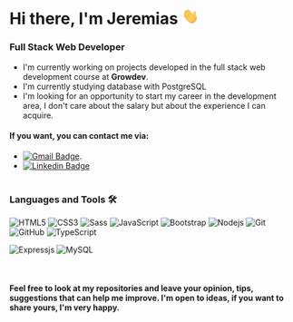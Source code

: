 # Hi there, I'm Jeremias <img src="https://github.com/ABSphreak/ABSphreak/blob/master/gifs/Hi.gif" width="30px">
### Full Stack Web Developer



- I'm currently working on projects developed in the full stack web development course at **Growdev**.
- I'm currently studying database with PostgreSQL
- I'm looking for an opportunity to start my career in the development area, I don't care about the salary but about the experience I can acquire.</br>

#### If you want, you can contact me via:
- [![Gmail Badge](https://img.shields.io/badge/-jeremiasbrizolla@gmail.com-6633cc?style=flat-square&logo=Gmail&logoColor=white&link=mailto:jeremiasbrizolla@gmail.com)](mailto:jeremiasbrizolla@gmail.com).
- [![Linkedin Badge](https://img.shields.io/badge/-Jeremias%20Brizolla-6633cc?style=flat-square&logo=Linkedin&logoColor=white&link=https://www.linkedin.com/in/jeremias-lorenzetti-brizolla-255243140/)](https://www.linkedin.com/in/jeremias-lorenzetti-brizolla-255243140/)</br></br>

### Languages and Tools 🛠 

![HTML5](https://img.shields.io/badge/-HTML5-%23E44D27?style=flat-square&logo=html5&logoColor=ffffff)
![CSS3](https://img.shields.io/badge/-CSS3-%231572B6?style=flat-square&logo=css3)
![Sass](https://img.shields.io/badge/-Sass-%23CC6699?style=flat-square&logo=sass&logoColor=ffffff)
![JavaScript](https://img.shields.io/badge/-JavaScript-%23F7DF1C?style=flat-square&logo=javascript&logoColor=000000&labelColor=%23F7DF1C&color=%23FFCE5A)
![Bootstrap](https://img.shields.io/badge/-Bootstrap-563D7C?style=flat-square&logo=Bootstrap)
![Nodejs](https://img.shields.io/badge/-Nodejs-339933?style=flat-square&logo=Node.js&logoColor=ffffff)
![Git](https://img.shields.io/badge/-Git-%23F05032?style=flat-square&logo=git&logoColor=%23ffffff)
![GitHub](https://img.shields.io/badge/-GitHub-181717?style=flat-square&logo=github)
![TypeScript](https://img.shields.io/badge/-TypeScript-%231572B6?style=flat-square&logo=typescript)

![Expressjs](https://img.shields.io/badge/-Expressjs-181717?style=flat-square&logo=expressjs)
![MySQL](https://img.shields.io/badge/-MySQL-181717?style=flat-square&logo=mysql)

<br/>

#### Feel free to look at my repositories and leave your opinion, tips, suggestions that can help me improve. I'm open to ideas, if you want to share yours, I'm very happy.
